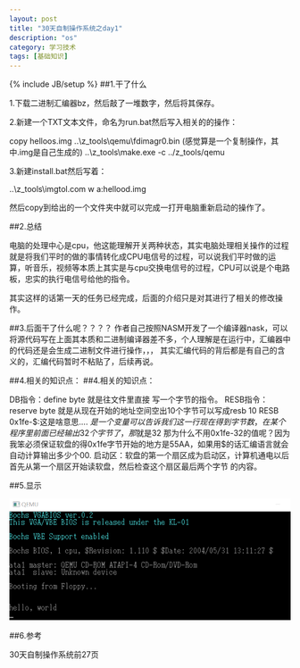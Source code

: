 ```yaml
---
layout: post
title: "30天自制操作系统之day1"
description: "os"
category: 学习技术
tags: [基础知识]
---
```

{% include JB/setup %}
##1.干了什么

1.下载二进制汇编器bz，然后敲了一堆数字，然后将其保存。

2.新建一个TXT文本文件，命名为run.bat然后写入相关的的操作：

copy helloos.img ..\z_tools\qemu\fdimagr0.bin  (感觉算是一个复制操作，其中.img是自己生成的)
..\z_tools\make.exe -c ../z_tools/qemu

3.新建install.bat然后写着：

..\z_tools\imgtol.com w a:hellood.img

然后copy到给出的一个文件夹中就可以完成一打开电脑重新启动的操作了。


##2.总结

电脑的处理中心是cpu，他这能理解开关两种状态，其实电脑处理相关操作的过程就是将我们平时的做的事情转化成CPU电信号的过程，可以说我们平时做的运算，听音乐，视频等本质上其实是与cpu交换电信号的过程，CPU可以说是个电路板，忠实的执行电信号给他的指令。

其实这样的话第一天的任务已经完成，后面的介绍只是对其进行了相关的修改操作。

##3.后面干了什么呢？？？？
作者自己按照NASM开发了一个编译器nask，可以将源代码写在上面其本质和二进制编译器差不多，个人理解是在运行中，汇编器中的代码还是会生成二进制文件进行操作，，，
其实汇编代码的背后都是有自己的含义的，汇编代码暂时不粘贴了，后续再说。

##4.相关的知识点：
##4.相关的知识点：

DB指令：define byte 就是往文件里直接 写一个字节的指令。
RESB指令：reserve byte 就是从现在开始的地址空间空出10个字节可以写成resb 10
RESB 0x1fe-$:这是啥意思....
$是一个变量可以告诉我们这一行现在得到字节数，在某个程序里前面已经输出32个字节了，那$就是32
那为什么不用0x1fe-32的值呢？因为我笨必须保证软盘的得0x1fe字节开始的地方是55AA，如果用$的话汇编语言就会自动计算输出多少个00.
启动区：软盘的第一个扇区成为启动区，计算机通电以后首先从第一个扇区开始读软盘，然后检查这个扇区最后两个字节 的内容。

##5.显示

![](/assets/img/osday1/day1.png)

##6.参考

30天自制操作系统前27页
